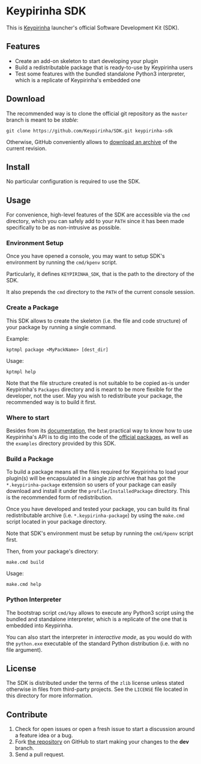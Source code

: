 # Keypirinha SDK

This is [Keypirinha](http://keypirinha.com) launcher's official Software
Development Kit (SDK).


## Features

* Create an add-on skeleton to start developing your plugin
* Build a redistributable package that is ready-to-use by Keypirinha users
* Test some features with the bundled standalone Python3 interpreter, which is a
  replicate of Keypirinha's embedded one


## Download

The recommended way is to clone the official git repository as the `master`
branch is meant to be *stable*:

    git clone https://github.com/Keypirinha/SDK.git keypirinha-sdk

Otherwise, GitHub conveniently allows to [download an archive][current] of the
current revision.

[current]: https://github.com/Keypirinha/SDK/archive/master.zip


## Install

No particular configuration is required to use the SDK.


## Usage

For convenience, high-level features of the SDK are accessible via the `cmd`
directory, which you can safely add to your `PATH` since it has been made
specifically to be as non-intrusive as possible.


### Environment Setup

Once you have opened a console, you may want to setup SDK's environment by
running the `cmd/kpenv` script.

Particularly, it defines `KEYPIRINHA_SDK`, that is the path to the directory of
the SDK.

It also prepends the `cmd` directory to the `PATH` of the current console
session.


### Create a Package

This SDK allows to create the skeleton (i.e. the file and code structure) of
your package by running a single command.

Example:

    kptmpl package <MyPackName> [dest_dir]

Usage:

    kptmpl help

Note that the file structure created is not suitable to be copied as-is under
Keypirinha's `Packages` directory and is meant to be more flexible for the
developer, not the user. May you wish to redistribute your package, the
recommended way is to build it first.


### Where to start

Besides from its [documentation](http://keypirinha.com/api.html), the best
practical way to know how to use Keypirinha's API is to dig into the code of the
[official packages](https://github.com/Keypirinha/Packages.git), as well as the
`examples` directory provided by this SDK.


### Build a Package

To build a package means all the files required for Keypirinha to load your
plugin(s) will be encapsulated in a single zip archive that has got the
`*.keypirinha-package` extension so users of your package can easily download
and install it under the `profile/InstalledPackage` directory. This is the
recommended form of redistribution.

Once you have developed and tested your package, you can build its final
redistributable archive (i.e. `*.keypirinha-package`) by using the `make.cmd`
script located in your package directory.

Note that SDK's environment must be setup by running the `cmd/kpenv` script
first.

Then, from your package's directory:

    make.cmd build

Usage:

    make.cmd help


### Python Interpreter

The bootstrap script `cmd/kpy` allows to execute any Python3 script using the
bundled and standalone interpreter, which is a replicate of the one that is
embedded into Keypirinha.

You can also start the interpreter in *interactive mode*, as you would do with
the `python.exe` executable of the standard Python distribution (i.e. with no
file argument).


## License

The SDK is distributed under the terms of the `zlib` license unless stated
otherwise in files from third-party projects. See the `LICENSE` file located in
this directory for more information.


## Contribute

1. Check for open issues or open a fresh issue to start a discussion around a
   feature idea or a bug.
2. Fork [the repository][repo] on GitHub to start making your changes to the
   **dev** branch.
3. Send a pull request.


[repo]: https://github.com/Keypirinha/SDK.git
